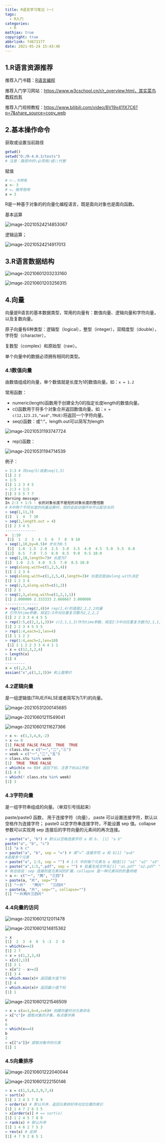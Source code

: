 ```yaml
---
title: R语言学习笔记（一）
tags:
  - R入门
categories:
  - R
mathjax: true
copyright: true
abbrlink: fd673177
date: 2021-05-24 15:43:46
---
```


## 1.R语言资源推荐

推荐入门书籍：[R语言编程](https://www.grantdrew.top/posts/900c9142.html)

推荐入门学习网站：https://www.w3cschool.cn/r/r_overview.html，其实菜鸟教程也有

推荐入门视频教程：https://www.bilibili.com/video/BV19x411X7C6?p=7&share_source=copy_web

<!--more-->

## 2.基本操作命令

获取或设置当前路径

```R
getwd()
setwd("D:/R-4.0.3/tests")
# 注意：路径中的\必须用/或\\代替
```

赋值

```R
# <-，R特有
x <- 3
# =，推荐使用
x = 3
```

R是一种基于对象的的向量化编程语言，既是面向对象也是面向函数。

基本运算

![image-20210524214853067](R语言学习笔记（一）/image-20210524214853067.png)

逻辑运算；

![image-20210524214917013](R语言学习笔记（一）/image-20210524214917013.png)

## 3.R语言数据结构

![image-20210601203233160](R语言学习笔记（一）/image-20210601203233160.png)

![image-20210601203256315](R语言学习笔记（一）/image-20210601203256315.png)

## 4.向量

向量是R语言的基本数据类型，常用的向量有：数值向量、逻辑向量和字符向量，以及复数向量。

原子向量有6种类型：逻辑型（logical），整型（integer），双精度型（double），字符型（character），

复数型（complex）和原始型（raw）。

单个向量中的数据必须拥有相同的类型。

### 4.1数值向量

由数值组成的向量，单个数值就是长度为1的数值向量。如：`x = 1.2`

常用函数：

- numeric(length)函数用于创建全为0的指定长度length的数值向量。
- c()函数用于将多个对象合并返回数值向量。如：`x = c(12,123.23,"asd",TRUE)`将返回一个字符向量。
- seq()函数：或“:“，length.out可以简写为length

![image-20210531193747724](R语言学习笔记（一）/image-20210531193747724.png)

- rep()函数：

![image-20210531194714539](R语言学习笔记（一）/image-20210531194714539.png)

例子：

```R
> 2:3 # 同seq(5)或者seq(1,5)
[1] 2 3
> 1:5
[1] 1 2 3 4 5
> 2:3 + 1:5
[1] 3 5 5 7 7
Warning message:
In 2:3 + 1:5 : 长的对象长度不是短的对象长度的整倍数
# R中两个不同长度的向量运算时，短的会自动循环补齐以配合长的
> seq(1,11,3)
[1]  1  4  7 10
> seq(2,length.out = 4)
[1] 2 3 4 5
--------------
>  1:10
 [1]  1  2  3  4  5  6  7  8  9 10
> seq(1,10,by=0.5)# 步长为0.5
 [1]  1.0  1.5  2.0  2.5  3.0  3.5  4.0  4.5  5.0  5.5  6.0
[12]  6.5  7.0  7.5  8.0  8.5  9.0  9.5 10.0
> seq(1,10,length=7)# 长度为7
[1]  1.0  2.5  4.0  5.5  7.0  8.5 10.0
> seq(along.with=c(1,2,5,4))
[1] 1 2 3 4
> seq(along.with=c(1,2,5,4),length=3)# 长度还是由along.with决定
[1] 1 2 3 4
> seq(2,3,along.with=c(1,2))
[1] 2 3
> seq(2,3,along.with=c(1,2,1,1))
[1] 2.000000 2.333333 2.666667 3.000000
---------------
> rep(2:5,rep(2,4))# rep(2,4)的值是2,2,2,2向量
# 它作为time参数，规定2:5中对应重复次数为2,2,2,2
[1] 2 2 3 3 4 4 5 5
> rep(2:5,c(2,1,1,3))# c(2,1,1,3)作为time参数，规定2:5中对应重复次数为2,1,1,3
[1] 2 2 3 4 5 5 5
> rep(1:4,each=2,len=4)
[1] 1 1 2 2
> rep(1:4,each=2,len=10)
 [1] 1 1 2 2 3 3 4 4 1 1
> x = c(12,3,2,4)
> length(x)
[1] 4
---------
x = c(1,2,3)
assian("x",c(1,2,3))# 和上面等价
```

### 4.2逻辑向量

是一组逻辑值(TRUE/FALSE或者简写为T/F)的向量。

![image-20210531200145685](R语言学习笔记（一）/image-20210531200145685.png)

![image-20210601211549041](R语言学习笔记（一）/image-20210601211549041.png)

![image-20210601211627366](R语言学习笔记（一）/image-20210601211627366.png)

```R
> x <- c(1,3,4,0,-2)
> x <= 0
[1] FALSE FALSE FALSE  TRUE  TRUE
> class.stu = c("一","二","三")
> week = c("一","二","五")
> class.stu %in% week
[1]  TRUE  TRUE FALSE
> which(x <= 0)# 返回下标，注意下标从1开始
[1] 4 5
> which(! class.stu %in% week)
[1] 3
```

### 4.3字符向量

是一组字符串组成的向量。（单双引号括起来）

paste/paste0 函数， 用于连接字符（向量）， paste 可以设置连接字符，默认以空格作为连接字符； paste0 以空字符串连接字符，不能设置 sep 值。collapse 参数可以实现用 sep 连接后的字符向量的元素间的再次连接。

```R
> paste("a", "b") # 默认以空格连接字符 a 和 b， [1] "a b"
paste("a", "b", "c")
[1] "a b c"
> paste("a", "b", sep = "=") # 用“=” 连接字符 a 和 b[1] "a=b"
#连接多个元素
> paste("a", 1:5, sep = "") # 1:5 中的每个元素与 a 相连[1] "a1" "a2" "a3" "a4" "a5"
> paste("a",1:5,".pdf", sep = "") # 批量生成文件名[1] "a1.pdf" "a2.pdf" "a3.pdf" "a4.pdf" "a5.pdf"
# 有总结说：sep 连接的是元素间的扩展，collapse 是一种元素间的折叠坍缩
> a <- c("一", "两", "三四")
> paste(a, "片", sep="")
[1] "一片"   "两片"   "三四片"
> paste(a, "片", sep="", collapse="")
[1] "一片两片三四片"
```

### 4.4向量的访问

![image-20210601212011478](R语言学习笔记（一）/image-20210601212011478.png)

![image-20210601214815362](R语言学习笔记（一）/image-20210601214815362.png)

```R
> x
[1]  2  3  4  0  5 -2  3  0
> which(x==3)
[1] 2 7
> x = c(1,2,3,4)
> x[c(2,1)]
[1] 2 1
> x[x^2 - x>=3]
[1] 3 4
> which.max(x)# 返回最大值下标
[1] 4
> which.min(x)# 返回最小值下标
[1] 1
```

![image-20210601221546509](R语言学习笔记（一）/image-20210601221546509.png)

```R
> x = c(a=1,b=4,c=6)# 创建向量时对元素命名
> x["c"]# 提取对象的子集，有点像字典
c 
6 
> which(x==4)
b 
2 
> x[["a"]]# 提取对象中的元素
[1] 1
```

### 4.5向量排序

![image-20210601222040044](R语言学习笔记（一）/image-20210601222040044.png)

![image-20210601222150146](R语言学习笔记（一）/image-20210601222150146.png)

```R
> x = c(1,5,8,2,9,7,4)
> sort(x)
[1] 1 2 4 5 7 8 9
> order(x) # 默认升序，返回元素排好序对应位置的索引
[1] 1 4 7 2 6 3 5
> x[order(x)] # == sort(x)
[1] 1 2 4 5 7 8 9
> rank(x) # 默认升序
[1] 1 4 6 2 7 5 3
> rev(x) # 反转
[1] 4 7 9 2 8 5 1
```

